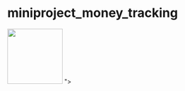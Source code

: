 # miniproject_money_tracking
<img width="125px" src="https://github.com/user-attachments/assets/16e80c7b-ae75-44c1-a24a-1a1c0fc8ec5a">
">
